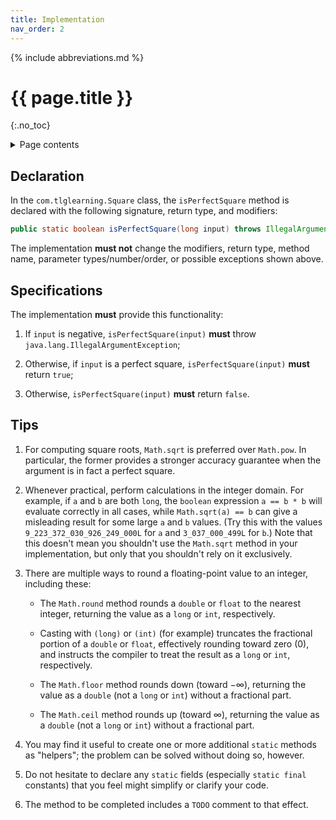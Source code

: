 ```yaml
---
title: Implementation
nav_order: 2
---
```


{% include abbreviations.md %}

# {{ page.title }}
{:.no_toc}

<details markdown="block">
  <summary>Page contents</summary>
* TOC
{:toc}
</details>

## Declaration

In the `com.tlglearning.Square` class, the `isPerfectSquare` method is declared with the following signature, return type, and modifiers:
 
```java
public static boolean isPerfectSquare(long input) throws IllegalArgumentException
```

The implementation **must not** change the modifiers, return type, method name, parameter types/number/order, or possible exceptions shown above.

## Specifications

The implementation **must** provide this functionality:

1. If `input` is negative, `isPerfectSquare(input)` **must** throw `java.lang.IllegalArgumentException`;

2. Otherwise, if `input` is a perfect square, `isPerfectSquare(input)` **must** return `true`; 

3. Otherwise, `isPerfectSquare(input)` **must** return `false`.

## Tips

1. For computing square roots, `Math.sqrt` is preferred over `Math.pow`. In particular, the former provides a stronger accuracy guarantee when the argument is in fact a perfect square.

2. Whenever practical, perform calculations in the integer domain. For example, if `a` and `b` are both `long`, the `boolean` expression `a == b * b` will evaluate correctly in all cases, while `Math.sqrt(a) == b` can give a misleading result for some large `a` and `b` values. (Try this with the values `9_223_372_030_926_249_000L` for `a` and `3_037_000_499L` for `b`.) Note that this doesn't mean you shouldn't use the `Math.sqrt` method in your implementation, but only that you shouldn't rely on it exclusively.

3. There are multiple ways to round a floating-point value to an integer, including these:

    * The `Math.round` method rounds a `double` or `float` to the nearest integer, returning the value as a `long` or `int`, respectively.

    * Casting with `(long)` or `(int)` (for example) truncates the fractional portion of a `double` or `float`, effectively rounding toward zero (0), and instructs the compiler to treat the result as a `long` or `int`, respectively.

    * The `Math.floor` method rounds down (toward $-\infty$), returning the value as a `double` (not a `long` or `int`) without a fractional part.

    * The `Math.ceil` method rounds up (toward $\infty$), returning the value as a `double` (not a `long` or `int`) without a fractional part.

4. You may find it useful to create one or more additional `static` methods as "helpers"; the problem can be solved without doing so, however.

5. Do not hesitate to declare any `static` fields (especially `static final` constants) that you feel might simplify or clarify your code.

6. The method to be completed includes a `TODO` comment to that effect.
